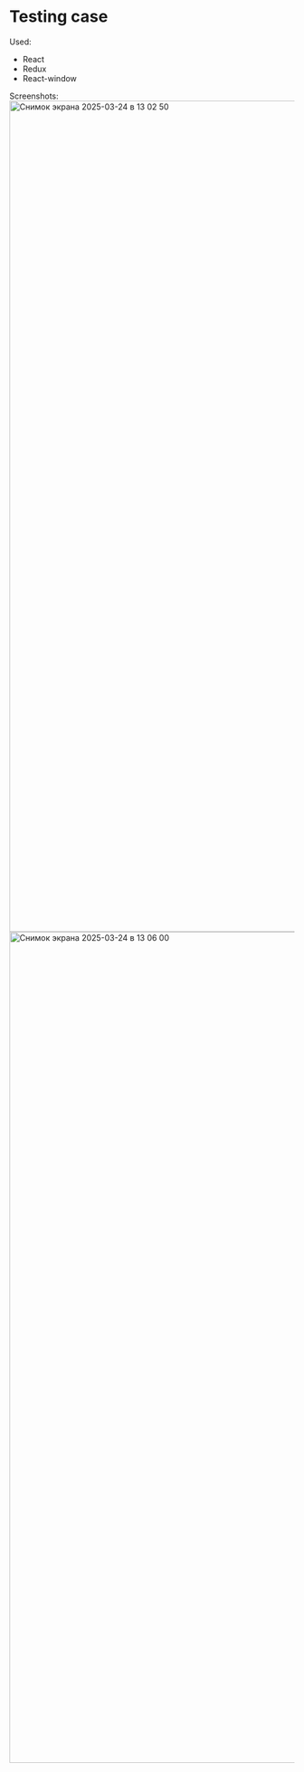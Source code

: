 <h1>Testing case</h1>

Used:
<ul>
  <li>
    React
  </li>
  <li>
    Redux
  </li>
    <li>
    React-window
  </li>
</ul>

Screenshots:
<img width="1470" alt="Снимок экрана 2025-03-24 в 13 02 50" src="https://github.com/user-attachments/assets/c2bcf570-799b-4d49-81d0-2173c91e1f6a" />
<img width="1470" alt="Снимок экрана 2025-03-24 в 13 06 00" src="https://github.com/user-attachments/assets/ed1981b9-348c-4989-87c1-f49e199e4ba6" />


